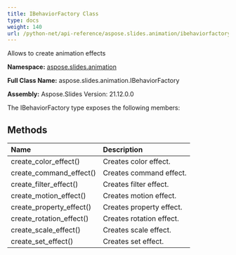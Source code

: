```yaml
---
title: IBehaviorFactory Class
type: docs
weight: 140
url: /python-net/api-reference/aspose.slides.animation/ibehaviorfactory/
---
```


Allows to create animation effects

**Namespace:** [aspose.slides.animation](/slides/python-net/api-reference/aspose.slides.animation/)

**Full Class Name:** aspose.slides.animation.IBehaviorFactory

**Assembly:**  Aspose.Slides Version: 21.12.0.0

The IBehaviorFactory type exposes the following members:
## **Methods**
|**Name**|**Description**|
| :- | :- |
|create_color_effect()|Creates color effect.|
|create_command_effect()|Creates command effect.|
|create_filter_effect()|Creates filter effect.|
|create_motion_effect()|Creates motion effect.|
|create_property_effect()|Creates property effect.|
|create_rotation_effect()|Creates rotation effect.|
|create_scale_effect()|Creates scale effect.|
|create_set_effect()|Creates set effect.|
